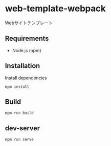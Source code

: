 web-template-webpack
====
Webサイトテンプレート

## Requirements
- Node.js (npm)

## Installation
Install dependencies
```
npm install
```

## Build
```
npm run build
```

## dev-server
```
npm run serve
```
